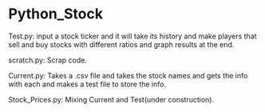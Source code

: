 # Python_Stock

Test.py: input a stock ticker and it will take its history and make players that
sell and buy stocks with different ratios and graph results at the end.

scratch.py: Scrap code.

Current.py: Takes a .csv file and takes the stock names and gets the info with
each and makes a test file to store the info.

Stock_Prices.py: Mixing Current and Test(under construction). 
